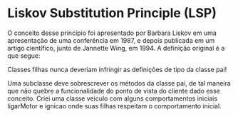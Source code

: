 Liskov Substitution Principle (LSP)
=====

O conceito desse princípio foi apresentado por Barbara Liskov em uma apresentação de uma conferência em 1987, e depois publicada em um artigo científico, junto de Jannette Wing, em 1994. A definição original é a que segue:

Classes filhas nunca deveriam infringir as definições de tipo da classe pai! 

Uma subclasse deve sobrescrever os métodos da classe pai, de tal maneira que não quebre a funcionalidade do ponto de vista do cliente dado esse conceito. Criei uma classe veiculo com alguns comportamentos iniciais ligarMotor e ignicao onde suas filhas respeitam o comportamento inicial.